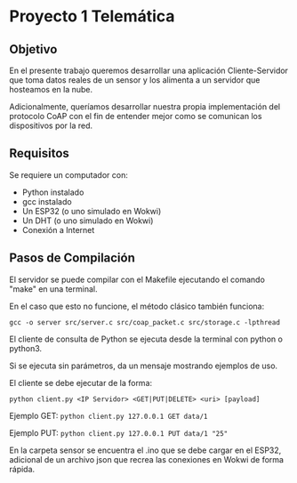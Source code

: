 # Proyecto 1 Telemática

## Objetivo
En el presente trabajo queremos desarrollar una aplicación Cliente-Servidor que toma datos reales de un sensor y los alimenta a un servidor que hosteamos en la nube.

Adicionalmente, queríamos desarrollar nuestra propia implementación del protocolo CoAP con el fin de entender mejor como se comunican los dispositivos por la red.

## Requisitos
Se requiere un computador con:

* Python instalado
* gcc instalado
* Un ESP32 (o uno simulado en Wokwi)
* Un DHT (o uno simulado en Wokwi)
* Conexión a Internet

## Pasos de Compilación
El servidor se puede compilar con el Makefile ejecutando el comando "make" en una terminal.

En el caso que esto no funcione, el método clásico también funciona:

`gcc -o server src/server.c src/coap_packet.c src/storage.c -lpthread`

El cliente de consulta de Python se ejecuta desde la terminal con python o python3.

Si se ejecuta sin parámetros, da un mensaje mostrando ejemplos de uso.

El cliente se debe ejecutar de la forma:

`python client.py <IP Servidor> <GET|PUT|DELETE> <uri> [payload]`

Ejemplo GET: `python client.py 127.0.0.1 GET data/1`

Ejemplo PUT: `python client.py 127.0.0.1 PUT data/1 "25"`

En la carpeta sensor se encuentra el .ino que se debe cargar en el ESP32, adicional de un archivo json que recrea las conexiones en Wokwi de forma rápida.
